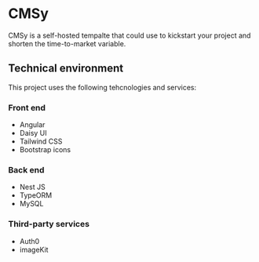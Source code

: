 # CMSy

CMSy is a self-hosted tempalte that could use to kickstart your project and shorten the time-to-market variable.  

## Technical environment

This project uses the following tehcnologies and services:

### Front end

- Angular
- Daisy UI
- Tailwind CSS
- Bootstrap icons

### Back end

- Nest JS
- TypeORM
- MySQL

### Third-party services


- Auth0
- imageKit
